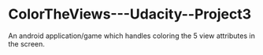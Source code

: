 # ColorTheViews---Udacity--Project3
An android application/game which handles coloring the 5 view attributes in the screen.
